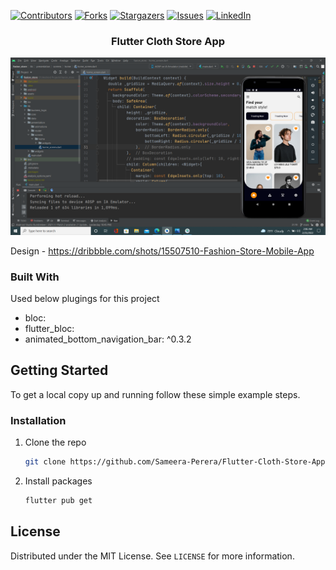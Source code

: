 [![Contributors][contributors-shield]][contributors-url]
[![Forks][forks-shield]][forks-url]
[![Stargazers][stars-shield]][stars-url]
[![Issues][issues-shield]][issues-url]
[![LinkedIn][linkedin-shield]][linkedin-url]
<!-- PROJECT LOGO -->
<p align="center">
  <h3 align="center">Flutter Cloth Store App</h3>
</p>

[![Product Name Screen Shot][product-screenshot]](https://example.com)

Design - https://dribbble.com/shots/15507510-Fashion-Store-Mobile-App

### Built With
Used below plugings for this project

* bloc:
* flutter_bloc:
* animated_bottom_navigation_bar: ^0.3.2


<!-- GETTING STARTED -->
## Getting Started

To get a local copy up and running follow these simple example steps.

### Installation

1. Clone the repo
   ```sh
   git clone https://github.com/Sameera-Perera/Flutter-Cloth-Store-App.git
   ```
2. Install packages
   ```sh
   flutter pub get
   ```


<!-- LICENSE -->
## License

Distributed under the MIT License. See `LICENSE` for more information.

<!-- MARKDOWN LINKS & IMAGES -->
<!-- https://www.markdownguide.org/basic-syntax/#reference-style-links -->
[contributors-shield]: https://img.shields.io/github/contributors/Sameera-Perera/Flutter-Cloth-Store-App.svg?style=for-the-badge
[contributors-url]: https://github.com/Sameera-Perera/Flutter-Cloth-Store-App/graphs/contributors
[forks-shield]: https://img.shields.io/github/forks/Sameera-Perera/Flutter-Cloth-Store-App.svg?style=for-the-badge
[forks-url]: https://github.com/Sameera-Perera/Flutter-Cloth-Store-App/network/members
[stars-shield]: https://img.shields.io/github/stars/Sameera-Perera/Flutter-Cloth-Store-App.svg?style=for-the-badge
[stars-url]: https://github.com/Sameera-Perera/Flutter-Cloth-Store-App/stargazers
[issues-shield]: https://img.shields.io/github/issues/Sameera-Perera/Flutter-Cloth-Store-App.svg?style=for-the-badge
[issues-url]: https://github.com/Sameera-Perera/Flutter-Cloth-Store-App/issues
[linkedin-shield]: https://img.shields.io/badge/-LinkedIn-black.svg?style=for-the-badge&logo=linkedin&colorB=555
[linkedin-url]: http://www.linkedin.com/in/sameera-perera-1148081b8
[product-screenshot]: screenshots/building_app.png